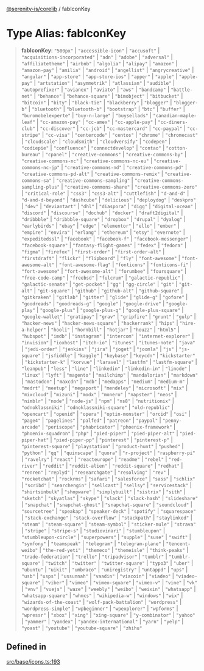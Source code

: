 [@serenity-is/corelib](../README.md) / fabIconKey

# Type Alias: fabIconKey

> **fabIconKey**: `"500px"` \| `"accessible-icon"` \| `"accusoft"` \| `"acquisitions-incorporated"` \| `"adn"` \| `"adobe"` \| `"adversal"` \| `"affiliatetheme"` \| `"airbnb"` \| `"algolia"` \| `"alipay"` \| `"amazon"` \| `"amazon-pay"` \| `"amilia"` \| `"android"` \| `"angellist"` \| `"angrycreative"` \| `"angular"` \| `"app-store"` \| `"app-store-ios"` \| `"apper"` \| `"apple"` \| `"apple-pay"` \| `"artstation"` \| `"asymmetrik"` \| `"atlassian"` \| `"audible"` \| `"autoprefixer"` \| `"avianex"` \| `"aviato"` \| `"aws"` \| `"bandcamp"` \| `"battle-net"` \| `"behance"` \| `"behance-square"` \| `"bimobject"` \| `"bitbucket"` \| `"bitcoin"` \| `"bity"` \| `"black-tie"` \| `"blackberry"` \| `"blogger"` \| `"blogger-b"` \| `"bluetooth"` \| `"bluetooth-b"` \| `"bootstrap"` \| `"btc"` \| `"buffer"` \| `"buromobelexperte"` \| `"buy-n-large"` \| `"buysellads"` \| `"canadian-maple-leaf"` \| `"cc-amazon-pay"` \| `"cc-amex"` \| `"cc-apple-pay"` \| `"cc-diners-club"` \| `"cc-discover"` \| `"cc-jcb"` \| `"cc-mastercard"` \| `"cc-paypal"` \| `"cc-stripe"` \| `"cc-visa"` \| `"centercode"` \| `"centos"` \| `"chrome"` \| `"chromecast"` \| `"cloudscale"` \| `"cloudsmith"` \| `"cloudversify"` \| `"codepen"` \| `"codiepie"` \| `"confluence"` \| `"connectdevelop"` \| `"contao"` \| `"cotton-bureau"` \| `"cpanel"` \| `"creative-commons"` \| `"creative-commons-by"` \| `"creative-commons-nc"` \| `"creative-commons-nc-eu"` \| `"creative-commons-nc-jp"` \| `"creative-commons-nd"` \| `"creative-commons-pd"` \| `"creative-commons-pd-alt"` \| `"creative-commons-remix"` \| `"creative-commons-sa"` \| `"creative-commons-sampling"` \| `"creative-commons-sampling-plus"` \| `"creative-commons-share"` \| `"creative-commons-zero"` \| `"critical-role"` \| `"css3"` \| `"css3-alt"` \| `"cuttlefish"` \| `"d-and-d"` \| `"d-and-d-beyond"` \| `"dashcube"` \| `"delicious"` \| `"deploydog"` \| `"deskpro"` \| `"dev"` \| `"deviantart"` \| `"dhl"` \| `"diaspora"` \| `"digg"` \| `"digital-ocean"` \| `"discord"` \| `"discourse"` \| `"dochub"` \| `"docker"` \| `"draft2digital"` \| `"dribbble"` \| `"dribbble-square"` \| `"dropbox"` \| `"drupal"` \| `"dyalog"` \| `"earlybirds"` \| `"ebay"` \| `"edge"` \| `"elementor"` \| `"ello"` \| `"ember"` \| `"empire"` \| `"envira"` \| `"erlang"` \| `"ethereum"` \| `"etsy"` \| `"evernote"` \| `"expeditedssl"` \| `"facebook"` \| `"facebook-f"` \| `"facebook-messenger"` \| `"facebook-square"` \| `"fantasy-flight-games"` \| `"fedex"` \| `"fedora"` \| `"figma"` \| `"firefox"` \| `"first-order"` \| `"first-order-alt"` \| `"firstdraft"` \| `"flickr"` \| `"flipboard"` \| `"fly"` \| `"font-awesome"` \| `"font-awesome-alt"` \| `"font-awesome-flag"` \| `"fonticons"` \| `"fonticons-fi"` \| `"fort-awesome"` \| `"fort-awesome-alt"` \| `"forumbee"` \| `"foursquare"` \| `"free-code-camp"` \| `"freebsd"` \| `"fulcrum"` \| `"galactic-republic"` \| `"galactic-senate"` \| `"get-pocket"` \| `"gg"` \| `"gg-circle"` \| `"git"` \| `"git-alt"` \| `"git-square"` \| `"github"` \| `"github-alt"` \| `"github-square"` \| `"gitkraken"` \| `"gitlab"` \| `"gitter"` \| `"glide"` \| `"glide-g"` \| `"gofore"` \| `"goodreads"` \| `"goodreads-g"` \| `"google"` \| `"google-drive"` \| `"google-play"` \| `"google-plus"` \| `"google-plus-g"` \| `"google-plus-square"` \| `"google-wallet"` \| `"gratipay"` \| `"grav"` \| `"gripfire"` \| `"grunt"` \| `"gulp"` \| `"hacker-news"` \| `"hacker-news-square"` \| `"hackerrank"` \| `"hips"` \| `"hire-a-helper"` \| `"hooli"` \| `"hornbill"` \| `"hotjar"` \| `"houzz"` \| `"html5"` \| `"hubspot"` \| `"imdb"` \| `"instagram"` \| `"intercom"` \| `"internet-explorer"` \| `"invision"` \| `"ioxhost"` \| `"itch-io"` \| `"itunes"` \| `"itunes-note"` \| `"java"` \| `"jedi-order"` \| `"jenkins"` \| `"jira"` \| `"joget"` \| `"joomla"` \| `"js"` \| `"js-square"` \| `"jsfiddle"` \| `"kaggle"` \| `"keybase"` \| `"keycdn"` \| `"kickstarter"` \| `"kickstarter-k"` \| `"korvue"` \| `"laravel"` \| `"lastfm"` \| `"lastfm-square"` \| `"leanpub"` \| `"less"` \| `"line"` \| `"linkedin"` \| `"linkedin-in"` \| `"linode"` \| `"linux"` \| `"lyft"` \| `"magento"` \| `"mailchimp"` \| `"mandalorian"` \| `"markdown"` \| `"mastodon"` \| `"maxcdn"` \| `"mdb"` \| `"medapps"` \| `"medium"` \| `"medium-m"` \| `"medrt"` \| `"meetup"` \| `"megaport"` \| `"mendeley"` \| `"microsoft"` \| `"mix"` \| `"mixcloud"` \| `"mizuni"` \| `"modx"` \| `"monero"` \| `"napster"` \| `"neos"` \| `"nimblr"` \| `"node"` \| `"node-js"` \| `"npm"` \| `"ns8"` \| `"nutritionix"` \| `"odnoklassniki"` \| `"odnoklassniki-square"` \| `"old-republic"` \| `"opencart"` \| `"openid"` \| `"opera"` \| `"optin-monster"` \| `"orcid"` \| `"osi"` \| `"page4"` \| `"pagelines"` \| `"palfed"` \| `"patreon"` \| `"paypal"` \| `"penny-arcade"` \| `"periscope"` \| `"phabricator"` \| `"phoenix-framework"` \| `"phoenix-squadron"` \| `"php"` \| `"pied-piper"` \| `"pied-piper-alt"` \| `"pied-piper-hat"` \| `"pied-piper-pp"` \| `"pinterest"` \| `"pinterest-p"` \| `"pinterest-square"` \| `"playstation"` \| `"product-hunt"` \| `"pushed"` \| `"python"` \| `"qq"` \| `"quinscape"` \| `"quora"` \| `"r-project"` \| `"raspberry-pi"` \| `"ravelry"` \| `"react"` \| `"reacteurope"` \| `"readme"` \| `"rebel"` \| `"red-river"` \| `"reddit"` \| `"reddit-alien"` \| `"reddit-square"` \| `"redhat"` \| `"renren"` \| `"replyd"` \| `"researchgate"` \| `"resolving"` \| `"rev"` \| `"rocketchat"` \| `"rockrms"` \| `"safari"` \| `"salesforce"` \| `"sass"` \| `"schlix"` \| `"scribd"` \| `"searchengin"` \| `"sellcast"` \| `"sellsy"` \| `"servicestack"` \| `"shirtsinbulk"` \| `"shopware"` \| `"simplybuilt"` \| `"sistrix"` \| `"sith"` \| `"sketch"` \| `"skyatlas"` \| `"skype"` \| `"slack"` \| `"slack-hash"` \| `"slideshare"` \| `"snapchat"` \| `"snapchat-ghost"` \| `"snapchat-square"` \| `"soundcloud"` \| `"sourcetree"` \| `"speakap"` \| `"speaker-deck"` \| `"spotify"` \| `"squarespace"` \| `"stack-exchange"` \| `"stack-overflow"` \| `"stackpath"` \| `"staylinked"` \| `"steam"` \| `"steam-square"` \| `"steam-symbol"` \| `"sticker-mule"` \| `"strava"` \| `"stripe"` \| `"stripe-s"` \| `"studiovinari"` \| `"stumbleupon"` \| `"stumbleupon-circle"` \| `"superpowers"` \| `"supple"` \| `"suse"` \| `"swift"` \| `"symfony"` \| `"teamspeak"` \| `"telegram"` \| `"telegram-plane"` \| `"tencent-weibo"` \| `"the-red-yeti"` \| `"themeco"` \| `"themeisle"` \| `"think-peaks"` \| `"trade-federation"` \| `"trello"` \| `"tripadvisor"` \| `"tumblr"` \| `"tumblr-square"` \| `"twitch"` \| `"twitter"` \| `"twitter-square"` \| `"typo3"` \| `"uber"` \| `"ubuntu"` \| `"uikit"` \| `"umbraco"` \| `"uniregistry"` \| `"untappd"` \| `"ups"` \| `"usb"` \| `"usps"` \| `"ussunnah"` \| `"vaadin"` \| `"viacoin"` \| `"viadeo"` \| `"viadeo-square"` \| `"viber"` \| `"vimeo"` \| `"vimeo-square"` \| `"vimeo-v"` \| `"vine"` \| `"vk"` \| `"vnv"` \| `"vuejs"` \| `"waze"` \| `"weebly"` \| `"weibo"` \| `"weixin"` \| `"whatsapp"` \| `"whatsapp-square"` \| `"whmcs"` \| `"wikipedia-w"` \| `"windows"` \| `"wix"` \| `"wizards-of-the-coast"` \| `"wolf-pack-battalion"` \| `"wordpress"` \| `"wordpress-simple"` \| `"wpbeginner"` \| `"wpexplorer"` \| `"wpforms"` \| `"wpressr"` \| `"xbox"` \| `"xing"` \| `"xing-square"` \| `"y-combinator"` \| `"yahoo"` \| `"yammer"` \| `"yandex"` \| `"yandex-international"` \| `"yarn"` \| `"yelp"` \| `"yoast"` \| `"youtube"` \| `"youtube-square"` \| `"zhihu"`

## Defined in

[src/base/icons.ts:193](https://github.com/serenity-is/serenity/blob/master/packages/corelib/src/base/icons.ts#L193)
